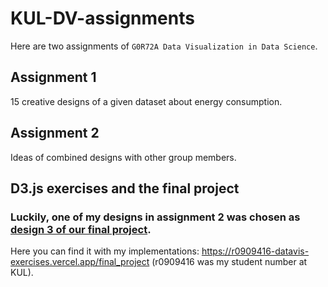 # KUL-DV-assignments

Here are two assignments of `G0R72A Data Visualization in Data Science`.

## Assignment 1
15 creative designs of a given dataset about energy consumption.

## Assignment 2
Ideas of combined designs with other group members.

## D3.js exercises and the final project
### Luckily, one of my designs in assignment 2 was chosen as **[design 3 of our final project](https://datavis-exercises.vercel.app/final_project).** 

Here you can find it with my implementations: https://r0909416-datavis-exercises.vercel.app/final_project (r0909416 was my student number at KUL).
